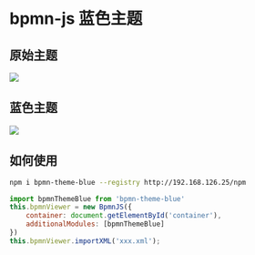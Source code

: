 # bpmn-js 蓝色主题

## 原始主题
![](http://192.168.126.25/codimd/uploads/upload_79ad802f162756c08f9d277393647df5.png)

## 蓝色主题
![](http://192.168.126.25/codimd/uploads/upload_f26b802e9c8e71ba2616dd72d0fb6e40.png)

## 如何使用
``` bash
npm i bpmn-theme-blue --registry http://192.168.126.25/npm
```

```js
import bpmnThemeBlue from 'bpmn-theme-blue'
this.bpmnViewer = new BpmnJS({
    container: document.getElementById('container'),
    additionalModules: [bpmnThemeBlue]
})
this.bpmnViewer.importXML('xxx.xml');
```
